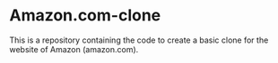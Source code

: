 # Amazon.com-clone
This is a repository containing the code to create a basic clone for the website of Amazon (amazon.com).